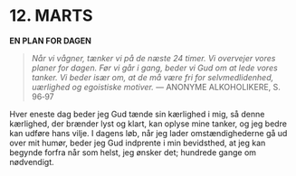 # 12. MARTS

**EN PLAN FOR DAGEN**

> *Når vi vågner, tænker vi på de næste 24 timer. Vi overvejer vores planer for dagen. Før vi går i gang, beder vi Gud om at lede vores tanker. Vi beder især om, at de må være fri for selvmedlidenhed, uærlighed og egoistiske motiver.*
> — ANONYME ALKOHOLIKERE, S. 96‑97

Hver eneste dag beder jeg Gud tænde sin kærlighed i mig, så denne kærlighed, der brænder lyst og klart, kan oplyse mine tanker, og jeg bedre kan udføre hans vilje. I dagens løb, når jeg lader omstændighederne gå ud over mit humør, beder jeg Gud indprente i min bevidsthed, at jeg kan begynde forfra når som helst, jeg ønsker det; hundrede gange om nødvendigt.
